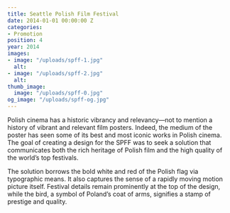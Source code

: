 ```yaml
---
title: Seattle Polish Film Festival
date: 2014-01-01 00:00:00 Z
categories:
- Promotion
position: 4
year: 2014
images:
- image: "/uploads/spff-1.jpg"
  alt: 
- image: "/uploads/spff-2.jpg"
  alt: 
thumb_image:
  image: "/uploads/spff-0.jpg"
og_image: "/uploads/spff-og.jpg"
---
```


Polish cinema has a historic vibrancy and relevancy—not to mention a history of vibrant and relevant film posters. Indeed, the medium of the poster has seen some of its best and most iconic works in Polish cinema.
The goal of creating a design for the SPFF was to seek a solution that communicates both the rich heritage of Polish film  and the high quality of the world’s top festivals.

The solution borrows the bold white and red of the Polish flag via typographic means. It also captures the sense of a rapidly moving motion picture itself.
Festival details remain prominently
at the top of the design, while the bird, a symbol of Poland’s coat of arms, signifies a stamp of prestige and quality.
